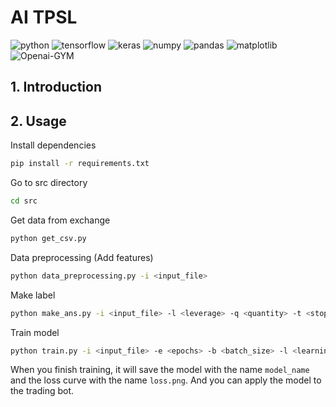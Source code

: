 <!--
 * @Author: hibana2077 hibana2077@gmail.com
 * @Date: 2023-06-27 22:15:36
 * @LastEditors: hibana2077 hibana2077@gmail.com
 * @LastEditTime: 2023-07-04 11:21:09
 * @FilePath: \fintech_studies\ai_tpsl\README.md
 * @Description: 这是默认设置,请设置`customMade`, 打开koroFileHeader查看配置 进行设置: https://github.com/OBKoro1/koro1FileHeader/wiki/%E9%85%8D%E7%BD%AE
-->
# AI TPSL

![python](https://img.shields.io/badge/python-3.10-blue?style=plastic-square&logo=python)
![tensorflow](https://img.shields.io/badge/tensorflow-2.12.0-orange?style=plastic-square&logo=tensorflow)
![keras](https://img.shields.io/badge/keras-2.12.0-red?style=plastic-square&logo=keras)
![numpy](https://img.shields.io/badge/numpy-1.19.5-blue?style=plastic-square&logo=numpy)
![pandas](https://img.shields.io/badge/pandas-2.0.2-blue?style=plastic-square&logo=pandas)
![matplotlib](https://img.shields.io/badge/matplotlib-3.7.1-blue?style=plastic-square&logo=matplotlib)
![Openai-GYM](https://img.shields.io/badge/Openai--GYM-0.26.2-blue?style=plastic-square&logo=Openai-GYM)

## 1. Introduction

## 2. Usage

Install dependencies

```bash
pip install -r requirements.txt
```

Go to src directory

```bash
cd src
```

Get data from exchange

```bash
python get_csv.py
```

Data preprocessing (Add features)

```bash
python data_preprocessing.py -i <input_file>
```

Make label

```bash
python make_ans.py -i <input_file> -l <leverage> -q <quantity> -t <stop_loss_threshold>
```

Train model

```bash
python train.py -i <input_file> -e <epochs> -b <batch_size> -l <learning_rate> -m <model_name> -w <window_size> -ep <early_stopping_patience> -ev <early_stopping_verbose>
```

When you finish training, it will save the model with the name `model_name` and the loss curve with the name `loss.png`.
And you can apply the model to the trading bot.